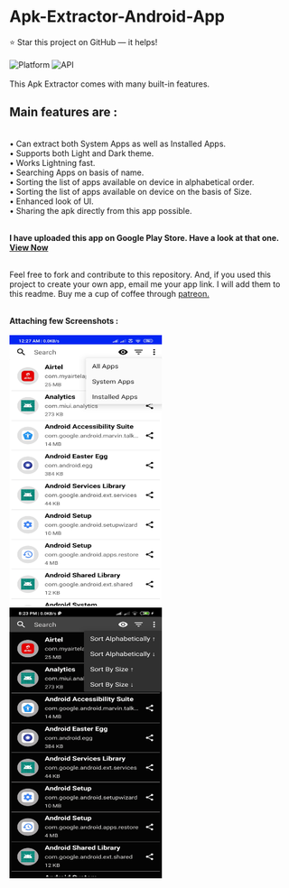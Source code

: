 # Apk-Extractor-Android-App

⭐ Star this project on GitHub — it helps!<br><br>
<img src="https://img.shields.io/badge/platform-Android-brightgreen.svg" alt="Platform"/>     <img src="https://img.shields.io/badge/API-17%2B-blue.svg" alt="API" /><br>
<br>This Apk Extractor comes with many built-in features. 
<h2>Main features are :</h2><br>
• Can extract both System Apps as well as Installed Apps.<br>
• Supports both Light and Dark theme.<br>
• Works Lightning fast.<br>
• Searching Apps on basis of name.<br>
• Sorting the list of apps available on device in alphabetical order.<br>
• Sorting the list of apps available on device on the basis of Size.<br>
• Enhanced look of UI.<br>
• Sharing the apk directly from this app possible.<br><br>

<b>I have uploaded this app on Google Play Store. Have a look at that one. <a href ="https://play.google.com/store/apps/details?id=com.toralabs.apkextractor">View Now</a></b><br><br>

Feel free to fork and contribute to this repository. And, if you used this project to create your own app, email me your app link. I will add them to this readme. Buy me a cup of coffee through <a href="https://www.patreon.com/mrudultora">patreon.</a><br><br>

<b>Attaching few Screenshots :</b><br><br>
<img src="https://raw.githubusercontent.com/mrudultora/Apk-Extractor-Android-App/master/screenshots/2.jpg" width="270" height="480"/> <img src="https://raw.githubusercontent.com/mrudultora/Apk-Extractor-Android-App/master/screenshots/3.jpg" width="270" height="480"/>  
 
  
